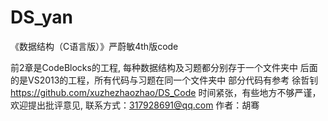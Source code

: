 DS_yan
======

《数据结构（C语言版）》严蔚敏4th版code

前2章是CodeBlocks的工程, 每种数据结构及习题都分别存于一个文件夹中
后面的是VS2013的工程，所有代码与习题在同一个文件夹中
部分代码有参考 徐哲钊 https://github.com/xuzhezhaozhao/DS_Code
时间紧张，有些地方不够严谨，欢迎提出批评意见, 联系方式：317928691@qq.com
作者：胡骞
